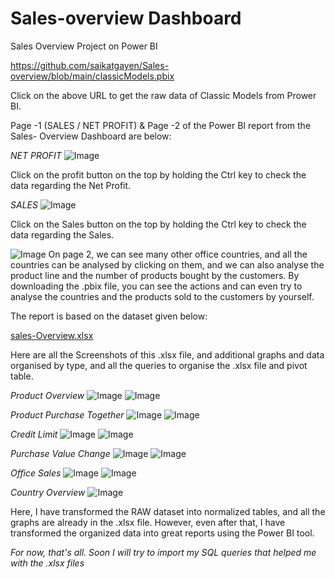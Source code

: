 # Sales-overview Dashboard
Sales Overview Project on Power BI

https://github.com/saikatgayen/Sales-overview/blob/main/classicModels.pbix

Click on the above URL to get the raw data of Classic Models from Prower BI.

Page -1 (SALES / NET PROFIT) & Page -2 of the Power BI report from the Sales- Overview Dashboard are below:

*NET PROFIT*
![Image](https://github.com/user-attachments/assets/dee4249a-3ca9-44af-b56f-bc4f4ece7935)

Click on the profit button on the top by holding the Ctrl key to check the data regarding the Net Profit.

*SALES*
![Image](https://github.com/user-attachments/assets/400af0e6-8993-4959-81f0-2dbc904272d9)

Click on the Sales button on the top by holding the Ctrl key to check the data regarding the Sales.

![Image](https://github.com/user-attachments/assets/21e2e904-e888-4fbd-980a-2235890dc5a5)
On page 2, we can see many other office countries, and all the countries can be analysed by clicking on them, and we can also analyse the product line and the number of products bought by the customers.
By downloading the .pbix file, you can see the actions and can even try to analyse the countries and the products sold to the customers by yourself.

The report is based on the dataset given below: 

[sales-Overview.xlsx](https://github.com/user-attachments/files/20632383/sales-Overview.xlsx)

Here are all the Screenshots of this .xlsx file, and additional graphs and data organised by type, and all the queries to organise the .xlsx file and pivot table.

*Product Overview*
![Image](https://github.com/user-attachments/assets/a41018d0-d26e-493a-93e2-1a70dd295f95)
![Image](https://github.com/user-attachments/assets/e0fc44a9-e3b6-4503-b72f-6decd5fafe45)

*Product Purchase Together*
![Image](https://github.com/user-attachments/assets/44b35bb4-302d-41f5-a10b-ecc36de86ded)
![Image](https://github.com/user-attachments/assets/d44c28df-32d7-4a85-9232-6956d00d0997)

*Credit Limit*
![Image](https://github.com/user-attachments/assets/5dd8c37d-0cb5-42ee-8ee0-d0ec47e86daf)
![Image](https://github.com/user-attachments/assets/38cf4c46-893b-466b-8b22-24d2ea2085b4)

*Purchase Value Change*
![Image](https://github.com/user-attachments/assets/b9b92e5d-85f5-447d-86d5-fdb72d14d60c)
![Image](https://github.com/user-attachments/assets/b01e115e-ebe3-4cfe-8696-37ed47d2c7d8)

*Office Sales*
![Image](https://github.com/user-attachments/assets/d41a8c30-6532-4c3f-a5da-91e7c564bfbf)
![Image](https://github.com/user-attachments/assets/b5c21a68-643b-433b-ab4c-7af25d700642)

*Country Overview*
![Image](https://github.com/user-attachments/assets/cb9d98bc-6af8-460a-b87e-3801391253df)

Here, I have transformed the RAW dataset into normalized tables, and all the graphs are already in the .xlsx file. However, even after that, I have transformed the organized data into great reports using the Power BI tool.

*For now, that's all. Soon I will try to import my SQL queries that helped me with the .xlsx files*

